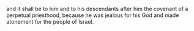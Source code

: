 and it shall be to him and to his descendants after him the covenant of a perpetual priesthood, because he was jealous for his God and made atonement for the people of Israel.
